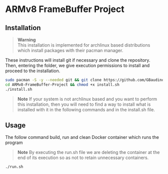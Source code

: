 # ARMv8 FrameBuffer Project

## Installation

> **Warning**  
> This installation is implemented for archlinux based  distributions which install packages with their pacman manager.

These instructions will install git if necessary and clone the repository. Then, entering the folder, we give execution permissions to install and proceed to the installation.
```bash
sudo pacman -S -y --needed git && git clone https://github.com/GBaudino/ARMv8-FrameBuffer-Project
cd ARMv8-FrameBuffer-Project && chmod +x install.sh
./install.sh
```

> **Note**
> If your system is not archlinux based and you want to perform this installation, then you will need to find a way to install what is installed with it in the following commands and in the install.sh file.

## Usage
The follow command build, run and clean Docker container which runs the program

> **Note**
> By executing the run.sh file we are deleting the container at the end of its execution so as not to retain unnecessary containers.

```
./run.sh
```

